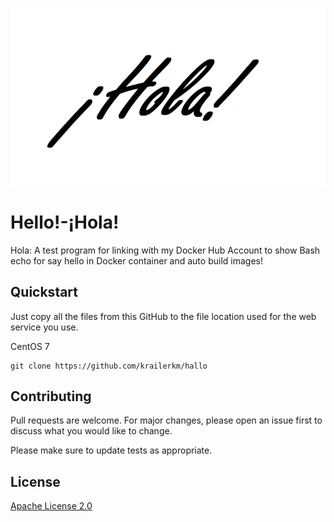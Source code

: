 ![](images/hola_logo_os_sm.png)

# Hello!-¡Hola!
Hola: A test program for linking with my Docker Hub Account to show Bash echo for say hello in Docker container and auto build images!


## Quickstart
Just copy all the files from this GitHub to the file location used for the web service you use.

CentOS 7
```
git clone https://github.com/krailerkm/hallo
```

## Contributing
Pull requests are welcome. For major changes, please open an issue first to discuss what you would like to change.

Please make sure to update tests as appropriate.

## License
[Apache License 2.0](http://www.apache.org/licenses/)
